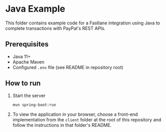 # Java Example

This folder contains example code for a Fastlane integration using Java to complete transactions with PayPal's REST APIs.

## Prerequisites

- Java 11+
- Apache Maven
- Configured `.env` file (see README in repository root)

## How to run

1. Start the server
    ```
    mvn spring-boot:run
    ```
2. To view the application in your browser, choose a front-end implementation from the `client` folder at the root of this repository and follow the instructions in that folder's README.
